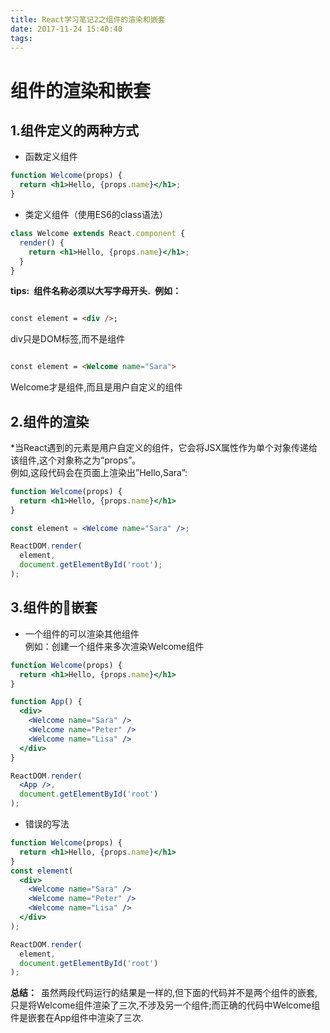 ```yaml
---
title: React学习笔记2之组件的渲染和嵌套
date: 2017-11-24 15:40:40
tags:
---
```

# 组件的渲染和嵌套

## 1.组件定义的两种方式

* 函数定义组件

``` jsx
function Welcome(props) {
  return <h1>Hello, {props.name}</h1>;
}
```

* 类定义组件（使用ES6的class语法）

```jsx
class Welcome extends React.component {
  render() {
    return <h1>Hello, {props.name}</h1>;
  }
}
```

**tips:**&ensp;**组件名称必须以大写字母开头.&ensp;例如：**

```html

const element = <div />;
```

div只是DOM标签,而不是组件

```html

const element = <Welcome name="Sara">
```

Welcome才是组件,而且是用户自定义的组件

## 2.组件的渲染

*当React遇到的元素是用户自定义的组件，它会将JSX属性作为单个对象传递给该组件,这个对象称之为“props”。<br>例如,这段代码会在页面上渲染出”Hello,Sara”:

```jsx
function Welcome(props) {
  return <h1>Hello, {props.name}</h1>
}

const element = <Welcome name="Sara" />;

ReactDOM.render(
  element,
  document.getElementById('root');
);
```

## 3.组件的嵌套

* 一个组件的可以渲染其他组件<br>例如：创建一个组件来多次渲染Welcome组件

```jsx
function Welcome(props) {
  return <h1>Hello, {props.name}</h1>
}

function App() {
  <div>
    <Welcome name="Sara" />
    <Welcome name="Peter" />
    <Welcome name="Lisa" />
  </div>
}

ReactDOM.render(
  <App />,
  document.getElementById('root')
);
```

* 错误的写法

```jsx
function Welcome(props) {
  return <h1>Hello, {props.name}</h1>
}
const element(
  <div>
    <Welcome name="Sara" />
    <Welcome name="Peter" />
    <Welcome name="Lisa" />
  </div>
);

ReactDOM.render(
  element,
  document.getElementById('root')
);
```

**总结：**&ensp;虽然两段代码运行的结果是一样的,但下面的代码并不是两个组件的嵌套,只是将Welcome组件渲染了三次,不涉及另一个组件;而正确的代码中Welcome组件是嵌套在App组件中渲染了三次.




